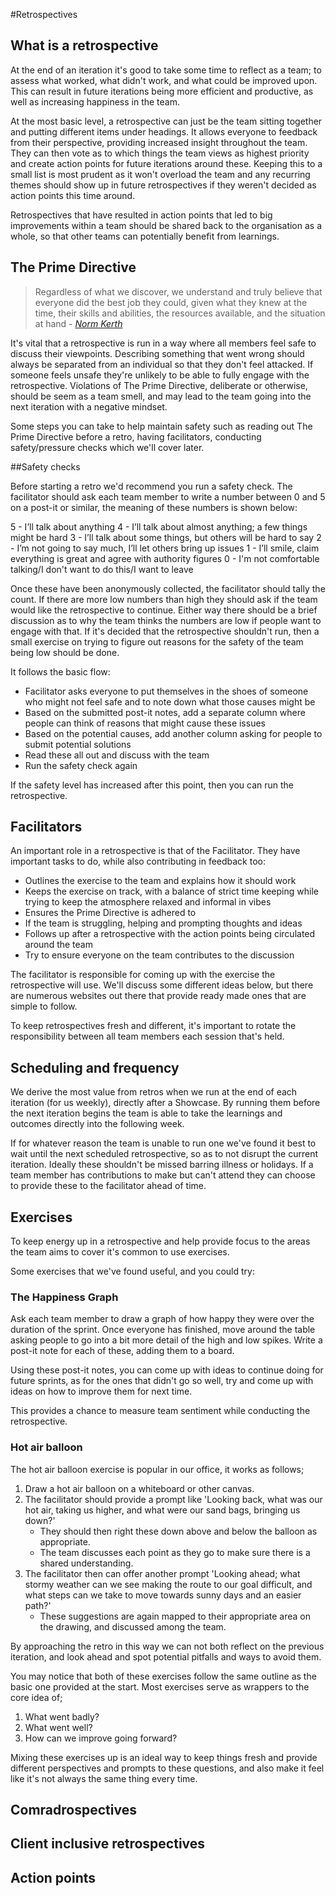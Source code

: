 #Retrospectives

## What is a retrospective

At the end of an iteration it's good to take some time to reflect as a team; to assess what worked, what didn't work, and what could be improved upon. This can result in future iterations being more efficient and productive, as well as increasing happiness in the team.

At the most basic level, a retrospective can just be the team sitting together and putting different items under headings. It allows everyone to feedback from their perspective, providing increased insight throughout the team. They can then vote as to which things the team views as highest priority and create action points for future iterations around these. Keeping this to a small list is most prudent as it won't overload the team and any recurring themes should show up in future retrospectives if they weren't decided as action points this time around.

Retrospectives that have resulted in action points that led to big improvements within a team should be shared back to the organisation as a whole, so that other teams can potentially benefit from learnings.

## The Prime Directive

> Regardless of what we discover, we understand and truly believe that everyone did the best job they could, given what they knew at the time, their skills and abilities, the resources available, and the situation at hand - _[Norm Kerth](http://www.retrospectives.com/pages/retroPrimeDirective.html)_

It's vital that a retrospective is run in a way where all members feel safe to discuss their viewpoints. Describing something that went wrong should always be separated from an individual so that they don't feel attacked. If someone feels unsafe they're unlikely to be able to fully engage with the retrospective. Violations of The Prime Directive, deliberate or otherwise, should be seem as a team smell, and may lead to the team going into the next iteration with a negative mindset.

Some steps you can take to help maintain safety such as reading out The Prime Directive before a retro, having facilitators, conducting safety/pressure checks which we'll cover later.

##Safety checks

Before starting a retro we'd recommend you run a safety check. The facilitator should ask each team member to write a number between 0 and 5 on a post-it or similar, the meaning of these numbers is shown below:

5 - I’ll talk about anything
4 - I’ll talk about almost anything; a few things might be hard
3 - I’ll talk about some things, but others will be hard to say
2 - I’m not going to say much, I’ll let others bring up issues
1 - I’ll smile, claim everything is great and agree with authority figures
0 - I'm not comfortable talking/I don't want to do this/I want to leave

Once these have been anonymously collected, the facilitator should tally the count. If there are more low numbers than high they should ask if the team would like the retrospective to continue. Either way there should be a brief discussion as to why the team thinks the numbers are low if people want to engage with that. If it's decided that the retrospective shouldn't run, then a small exercise on trying to figure out reasons for the safety of the team being low should be done.

It follows the basic flow:

 * Facilitator asks everyone to put themselves in the shoes of someone who might not feel safe and to note down what those causes might be
 * Based on the submitted post-it notes, add a separate column where people can think of reasons that might cause these issues
 * Based on the potential causes, add another column asking for people to submit potential solutions
 * Read these all out and discuss with the team
 * Run the safety check again

If the safety level has increased after this point, then you can run the retrospective.

## Facilitators

An important role in a retrospective is that of the Facilitator. They have important tasks to do, while also contributing in feedback too:

 * Outlines the exercise to the team and explains how it should work
 * Keeps the exercise on track, with a balance of strict time keeping while trying to keep the atmosphere relaxed and informal in vibes
 * Ensures the Prime Directive is adhered to
 * If the team is struggling, helping and prompting thoughts and ideas
 * Follows up after a retrospective with the action points being circulated around the team
 * Try to ensure everyone on the team contributes to the discussion

The facilitator is responsible for coming up with the exercise the retrospective will use. We'll discuss some different ideas below, but there are numerous websites out there that provide ready made ones that are simple to follow.

To keep retrospectives fresh and different, it's important to rotate the responsibility between all team members each session that's held.

## Scheduling and frequency

We derive the most value from retros when we run at the end of each iteration (for us weekly), directly after a Showcase. By running them before the next iteration begins the team is able to take the learnings and outcomes directly into the following week.

If for whatever reason the team is unable to run one we've found it best to wait until the next scheduled retrospective, so as to not disrupt the current iteration. Ideally these shouldn't be missed barring illness or holidays. If a team member has contributions to make but can't attend they can choose to provide these to the facilitator ahead of time.

## Exercises

To keep energy up in a retrospective and help provide focus to the areas the team aims to cover it's common to use exercises.

Some exercises that we've found useful, and you could try:

### The Happiness Graph

Ask each team member to draw a graph of how happy they were over the duration of the sprint. Once everyone has finished, move around the table asking people to go into a bit more detail of the high and low spikes. Write a post-it note for each of these, adding them to a board. 

Using these post-it notes, you can come up with ideas to continue doing for future sprints, as for the ones that didn't go so well, try and come up with ideas on how to improve them for next time.

This provides a chance to measure team sentiment while conducting the retrospective.

### Hot air balloon

The hot air balloon exercise is popular in our office, it works as follows;

1. Draw a hot air balloon on a whiteboard or other canvas.
2. The facilitator should provide a prompt like 'Looking back, what was our hot air, taking us higher, and what were our sand bags, bringing us down?'
	* They should then right these down above and below the balloon as appropriate.
	* The team discusses each point as they go to make sure there is a shared understanding.
3. The facilitator then can offer another prompt 'Looking ahead; what stormy weather can we see making the route to our goal difficult, and what steps can we take to move towards sunny days and an easier path?'
	* These suggestions are again mapped to their appropriate area on the drawing, and discussed among the team.

By approaching the retro in this way we can not both reflect on the previous iteration, and look ahead and spot potential pitfalls and ways to avoid them.

You may notice that both of these exercises follow the same outline as the basic one provided at the start. Most exercises serve as wrappers to the core idea of;

1. What went badly?
2. What went well?
3. How can we improve going forward?

Mixing these exercises up is an ideal way to keep things fresh and provide different perspectives and prompts to these questions, and also make it feel like it's not always the same thing every time.

  

## Comradrospectives

## Client inclusive retrospectives

## Action points
